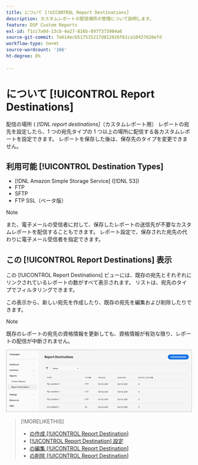 ```yaml
---
title: について [!UICONTROL Report Destinations]
description: カスタムレポートの配信場所の管理について説明します。
feature: DSP Custom Reports
exl-id: f1cc7a0d-13cb-4a27-816b-897f373984a6
source-git-commit: 7e614ecb517515217d812926f61ca10437820efd
workflow-type: tm+mt
source-wordcount: '166'
ht-degree: 0%

---
```


# について [!UICONTROL Report Destinations]

配信の場所 ( *[!DNL report destinations]*（カスタムレポート用） レポートの宛先を設定したら、1 つの宛先タイプの 1 つ以上の場所に配信する各カスタムレポートを設定できます。 レポートを保存した後は、保存先のタイプを変更できません。

## 利用可能 [!UICONTROL Destination Types]

* [!DNL Amazon Simple Storage Service] ([!DNL S3])
* FTP
* SFTP
* FTP SSL（ベータ版）

>[!NOTE]
>
> また、電子メールの受信者に対して、保存したレポートの送信先が不要なカスタムレポートを配信することもできます。 レポート設定で、保存された宛先の代わりに電子メール受信者を指定できます。

## この [!UICONTROL Report Destinations] 表示

この [!UICONTROL Report Destinations] ビューには、既存の宛先とそれぞれにリンクされているレポートの数がすべて表示されます。 リストは、宛先のタイプでフィルタリングできます。

この表示から、新しい宛先を作成したり、既存の宛先を編集および削除したりできます。

>[!NOTE]
>
>既存のレポートの宛先の資格情報を更新しても、資格情報が有効な限り、レポートの配信が中断されません。

![レポートの宛先](/help/dsp/assets/report-destinations.png)

>[!MORELIKETHIS]
>
>* [の作成 [!UICONTROL Report Destination]](/help/dsp/reports/report-destinations/report-destination-create.md)
>* [[!UICONTROL Report Destination] 設定](/help/dsp/reports/report-destinations/report-destination-settings.md)
>* [の編集 [!UICONTROL Report Destination]](/help/dsp/reports/report-destinations/report-destination-edit.md)
>* [の削除 [!UICONTROL Report Destination]](/help/dsp/reports/report-destinations/report-destination-delete.md)

